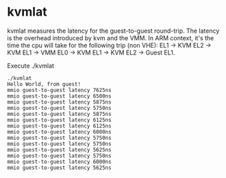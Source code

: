 # kvmlat

kvmlat measures the latency for the guest-to-guest round-trip. The latency is the
overhead introduced by kvm and the VMM. In ARM context, it's the time the cpu will
take for the following trip (non VHE):
EL1 -> KVM EL2 -> KVM EL1 -> VMM EL0 -> KVM EL1 -> KVM EL2 -> Guest EL1.

Execute ./kvmlat

```
./kvmlat
Hello World, from guest!
mmio guest-to-guest latency 7625ns
mmio guest-to-guest latency 6500ns
mmio guest-to-guest latency 5875ns
mmio guest-to-guest latency 5750ns
mmio guest-to-guest latency 5875ns
mmio guest-to-guest latency 6125ns
mmio guest-to-guest latency 6125ns
mmio guest-to-guest latency 6000ns
mmio guest-to-guest latency 5750ns
mmio guest-to-guest latency 5750ns
mmio guest-to-guest latency 5625ns
mmio guest-to-guest latency 5750ns
mmio guest-to-guest latency 6000ns
mmio guest-to-guest latency 5625ns
```
